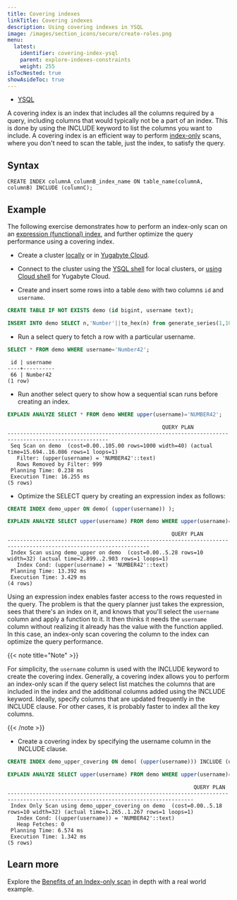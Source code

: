 ```yaml
---
title: Covering indexes
linkTitle: Covering indexes
description: Using covering indexes in YSQL
image: /images/section_icons/secure/create-roles.png
menu:
  latest:
    identifier: covering-index-ysql
    parent: explore-indexes-constraints
    weight: 255
isTocNested: true
showAsideToc: true
---
```


<ul class="nav nav-tabs-alt nav-tabs-yb">
  <li >
    <a href="../covering-index-ysql/" class="nav-link active">
      <i class="icon-postgres" aria-hidden="true"></i>
      YSQL
    </a>
  </li>
</ul>

A covering index is an index that includes all the columns required by a query, including columns that would typically not be a part of an index. This is done by using the INCLUDE keyword to list the columns you want to include.
A covering index is an efficient way to perform [index-only](https://wiki.postgresql.org/wiki/Index-only_scans) scans, where you don't need to scan the table, just the index, to satisfy the query.

## Syntax

```ysql
CREATE INDEX columnA_columnB_index_name ON table_name(columnA, columnB) INCLUDE (columnC);
```

## Example

The following exercise demonstrates how to perform an index-only scan on an [expression (functional) index](../expression-index-ysql/), and further optimize the query performance using a covering index.

- Create a cluster [locally](/preview/quick-start/) or in [Yugabyte Cloud](/preview/yugabyte-cloud/cloud-basics/create-clusters-free/).

- Connect to the cluster using the [YSQL shell](/preview/admin/ysqlsh/) for local clusters, or [using Cloud shell](/preview/yugabyte-cloud/cloud-connect/connect-cloud-shell/) for Yugabyte Cloud.

- Create and insert some rows into a table `demo` with two columns `id` and `username`.

```sql
CREATE TABLE IF NOT EXISTS demo (id bigint, username text);
```

```sql
INSERT INTO demo SELECT n,'Number'||to_hex(n) from generate_series(1,1000) n;
```

- Run a select query to fetch a row with a particular username.

```sql
SELECT * FROM demo WHERE username='Number42';
```

```output
 id | username
----+----------
 66 | Number42
(1 row)
```

- Run another select query to show how a sequential scan runs before creating an index.

```sql
EXPLAIN ANALYZE SELECT * FROM demo WHERE upper(username)='NUMBER42';
```

```output
                                                 QUERY PLAN
------------------------------------------------------------------------------------------------------
 Seq Scan on demo  (cost=0.00..105.00 rows=1000 width=40) (actual time=15.694..16.086 rows=1 loops=1)
   Filter: (upper(username) = 'NUMBER42'::text)
   Rows Removed by Filter: 999
 Planning Time: 0.238 ms
 Execution Time: 16.255 ms
(5 rows)
```

- Optimize the SELECT query by creating an expression index as follows:

```sql
CREATE INDEX demo_upper ON demo( (upper(username)) );
```

```sql
EXPLAIN ANALYZE SELECT upper(username) FROM demo WHERE upper(username)='NUMBER42';
```

```output
                                                    QUERY PLAN
-------------------------------------------------------------------------------------------------------------------
 Index Scan using demo_upper on demo  (cost=0.00..5.28 rows=10 width=32) (actual time=2.899..2.903 rows=1 loops=1)
   Index Cond: (upper(username) = 'NUMBER42'::text)
 Planning Time: 13.392 ms
 Execution Time: 3.429 ms
(4 rows)
```

Using an expression index enables faster access to the rows requested in the query. The problem is that the query planner just takes the expression, sees that there's an index on it, and knows that you'll select the `username` column and apply a function to it. It then thinks it needs the `username` column without realizing it already has the value with the function applied. In this case, an index-only scan covering the column to the index can optimize the query performance.

{{< note title="Note" >}}

For simplicity, the `username` column is used with the INCLUDE keyword to create the covering index. Generally, a covering index allows you to perform an index-only scan if the query select list matches the columns that are included in the index and the additional columns added using the INCLUDE keyword.
Ideally, specify columns that are updated frequently in the INCLUDE clause. For other cases, it is probably faster to index all the key columns.

{{< /note >}}

- Create a covering index by specifying the username column in the INCLUDE clause.

```sql
CREATE INDEX demo_upper_covering ON demo( (upper(username))) INCLUDE (username);
```

```sql
EXPLAIN ANALYZE SELECT upper(username) FROM demo WHERE upper(username)='NUMBER42';
```

```output
                                                           QUERY PLAN
---------------------------------------------------------------------------------------------------------------------------------
 Index Only Scan using demo_upper_covering on demo  (cost=0.00..5.18 rows=10 width=32) (actual time=1.265..1.267 rows=1 loops=1)
   Index Cond: ((upper(username)) = 'NUMBER42'::text)
   Heap Fetches: 0
 Planning Time: 6.574 ms
 Execution Time: 1.342 ms
(5 rows)
```

## Learn more

Explore the [Benefits of an Index-only scan](https://blog.yugabyte.com/how-a-distributed-sql-database-boosts-secondary-index-queries-with-index-only-scan/) in depth with a real world example.
